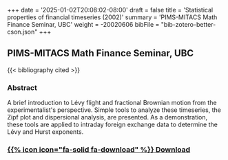 +++
date = '2025-01-02T20:08:02-08:00'
draft = false
title = 'Statistical properties of financial timeseries (2002)'
summary = 'PIMS-MITACS Math Finance Seminar, UBC'
weight = -20020606 
bibFile = "bib-zotero-better-cson.json"
+++
<!-- Must include "bib" in filename: https://labs.loupbrun.ca/hugo-cite/usage/ -->

## PIMS-MITACS Math Finance Seminar, UBC

<!-- 
{{< cite "blokStatistical2002" >}}
 -->
{{< bibliography cited >}}

### Abstract

A brief introduction to Lévy flight and fractional Brownian motion from the experimentalist's perspective. Simple tools to analyze these timeseries, the Zipf plot and dispersional analysis, are presented. As a demonstration, these tools are applied to intraday foreign exchange data to determine the Lévy and Hurst exponents.


### [{{% icon icon="fa-solid fa-download" %}} Download](../blok02.pdf)